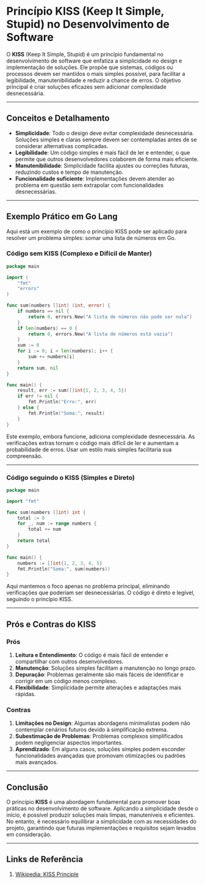 # Princípio KISS (Keep It Simple, Stupid) no Desenvolvimento de Software

O **KISS** (Keep It Simple, Stupid) é um princípio fundamental no desenvolvimento de software que enfatiza a
simplicidade no design e implementação de soluções. Ele propõe que sistemas, códigos ou processos devem ser mantidos o
mais simples possível, para facilitar a legibilidade, manutenibilidade e reduzir a chance de erros. O objetivo principal
é criar soluções eficazes sem adicionar complexidade desnecessária.

---

## Conceitos e Detalhamento

- **Simplicidade**: Todo o design deve evitar complexidade desnecessária. Soluções simples e claras sempre devem ser
  contempladas antes de se considerar alternativas complicadas.
- **Legibilidade**: Um código simples é mais fácil de ler e entender, o que permite que outros desenvolvedores colaborem
  de forma mais eficiente.
- **Manutenibilidade**: Simplicidade facilita ajustes ou correções futuras, reduzindo custos e tempo de manutenção.
- **Funcionalidade suficiente**: Implementações devem atender ao problema em questão sem extrapolar com funcionalidades
  desnecessárias.

---

## Exemplo Prático em Go Lang

Aqui está um exemplo de como o princípio KISS pode ser aplicado para resolver um problema simples: somar uma lista de
números em Go.

### Código sem KISS (Complexo e Difícil de Manter)

```go
package main

import (
	"fmt"
	"errors"
)

func sum(numbers []int) (int, error) {
	if numbers == nil {
		return 0, errors.New("A lista de números não pode ser nula")
	}
	if len(numbers) == 0 {
		return 0, errors.New("A lista de números está vazia")
	}
	sum := 0
	for i := 0; i < len(numbers); i++ {
		sum += numbers[i]
	}
	return sum, nil
}

func main() {
	result, err := sum([]int{1, 2, 3, 4, 5})
	if err != nil {
		fmt.Println("Erro:", err)
	} else {
		fmt.Println("Soma:", result)
	}
}
```

Este exemplo, embora funcione, adiciona complexidade desnecessária. As verificações extras tornam o código mais difícil
de ler e aumentam a probabilidade de erros. Usar um estilo mais simples facilitaria sua compreensão.

---

### Código seguindo o KISS (Simples e Direto)

```go
package main

import "fmt"

func sum(numbers []int) int {
	total := 0
	for _, num := range numbers {
		total += num
	}
	return total
}

func main() {
	numbers := []int{1, 2, 3, 4, 5}
	fmt.Println("Soma:", sum(numbers))
}
```

Aqui mantemos o foco apenas no problema principal, eliminando verificações que poderiam ser desnecessárias. O código é
direto e legível, seguindo o princípio KISS.

---

## Prós e Contras do KISS

### Prós

1. **Leitura e Entendimento**: O código é mais fácil de entender e compartilhar com outros desenvolvedores.
2. **Manutenção**: Soluções simples facilitam a manutenção no longo prazo.
3. **Depuração**: Problemas geralmente são mais fáceis de identificar e corrigir em um código menos complexo.
4. **Flexibilidade**: Simplicidade permite alterações e adaptações mais rápidas.

### Contras

1. **Limitações no Design**: Algumas abordagens minimalistas podem não contemplar cenários futuros devido à
   simplificação extrema.
2. **Subestimação de Problemas**: Problemas complexos simplificados podem negligenciar aspectos importantes.
3. **Aprendizado**: Em alguns casos, soluções simples podem esconder funcionalidades avançadas que promovam otimizações
   ou padrões mais avançados.

---

## Conclusão

O princípio **KISS** é uma abordagem fundamental para promover boas práticas no desenvolvimento de software. Aplicando a
simplicidade desde o início, é possível produzir soluções mais limpas, manuteníveis e eficientes. No entanto, é
necessário equilibrar a simplicidade com as necessidades do projeto, garantindo que futuras implementações e requisitos
sejam levados em consideração.

---

## Links de Referência

1. [Wikipedia: KISS Principle](https://en.wikipedia.org/wiki/KISS_principle)

